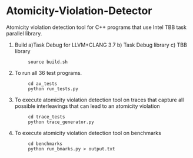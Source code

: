 # Atomicity-Violation-Detector
Atomicity violation detection tool for C++ programs that use Intel TBB task parallel library.

1. Build a)Task Debug for LLVM+CLANG 3.7 b) Task Debug library c) TBB library

            source build.sh

2. To run all 36 test programs.

            cd av_tests
            python run_tests.py

3. To execute atomicity violation detection tool on traces that capture all possible interleavings that can lead to an atomicity violation

            cd trace_tests
            python trace_generator.py

3. To execute atomicity violation detection tool on benchmarks

            cd benchmarks
            python run_bmarks.py > output.txt
